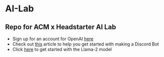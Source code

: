 # AI-Lab
## Repo for ACM x Headstarter AI Lab

- Sign up for an account for OpenAI [here](https://platform.openai.com/)
- Check out [this](https://www.writebots.com/discord-bot-token/) article to help you get started with making a Discord Bot
- Click [here](https://colab.research.google.com/github/team-headstart/AI-Lab/blob/main/Llama_2.ipynb) to get started with the Llama-2 model
